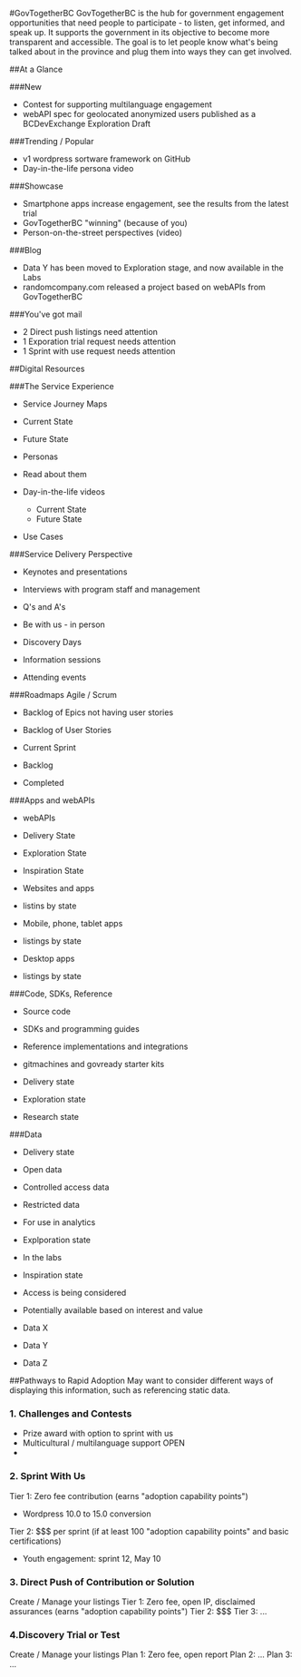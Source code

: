 <!--- 
# Header 1 text will be used for the project title
text following will be rendered as normal text paragraph
## Header 2 text will show as Section Headers (which contain groupings of Header 3's
text following will be rendered as normal text paragraph
### Header 3 text will show as Sub-Section Headers
text following will be rendered as normal text paragraph
---> 


#GovTogetherBC
GovTogetherBC is the hub for government engagement opportunities that need people to participate - to listen, get informed, and speak up.
It supports the government in its objective to become more transparent and accessible.
The goal is to let people know what's being talked about in the province and plug them into ways they can get involved.

##At a Glance
<!--- this contains all of the stuff on the first page, dashboard / roll up information --->

###New
- Contest for supporting multilanguage engagement
- webAPI spec for geolocated anonymized users published as a BCDevExchange Exploration Draft 

###Trending / Popular
- v1 wordpress sortware framework on GitHub
- Day-in-the-life persona video

###Showcase
- Smartphone apps increase engagement, see the results from the latest trial
- GovTogetherBC "winning" (because of you)
- Person-on-the-street perspectives (video)

###Blog
- Data Y has been moved to Exploration stage, and now available in the Labs
- randomcompany.com released a project based on webAPIs from GovTogetherBC

###You've got mail
- 2 Direct push listings need attention
- 1 Exporation trial request needs attention
- 1 Sprint with use request needs attention

##Digital Resources
<!--- this is the main part of the page. --->
###The Service Experience
- Service Journey Maps
 - Current State
 - Future State

- Personas
 - Read about them
 - Day-in-the-life videos
    - Current State
    - Future State

- Use Cases

###Service Delivery Perspective

- Keynotes and presentations

- Interviews with program staff and management
 
- Q's and A's

- Be with us - in person
 - Discovery Days
 - Information sessions
 - Attending events

###Roadmaps
Agile / Scrum
- Backlog of Epics not having user stories

- Backlog of User Stories
 - Current Sprint
 - Backlog
 - Completed

###Apps and webAPIs
- webAPIs
 - Delivery State
 - Exploration State
 - Inspiration State

- Websites and apps
 - listins by state

- Mobile, phone, tablet apps
 - listings by state
 
- Desktop apps
 - listings by state

###Code, SDKs, Reference
- Source code
- SDKs and programming guides
- Reference implementations and integrations

- gitmachines and govready starter kits

- Delivery state
- Exploration state
- Research state

###Data 
- Delivery state
 - Open data
 - Controlled access data
 - Restricted data
 - For use in analytics

- Explporation state
 - In the labs

- Inspiration state
 - Access is being considered

- Potentially available based on interest and value
 - Data X
 - Data Y
 - Data Z

##Pathways to Rapid Adoption
May want to consider different ways of displaying this information, such as referencing static data.
<!--- there's some stuff here that appears somewhat boiler plate in nature. we might want to explore how we could reference boiler plate content separately, such as hardcoded HTML, or linking to content hosted on BCDevExchange.org --->

### 1. Challenges and Contests
- Prize award with option to sprint with us
 - Multicultural / multilanguage support OPEN
 - 
### 2. Sprint With Us
Tier 1: Zero fee contribution (earns "adoption capability points")
 - Wordpress 10.0 to 15.0 conversion

Tier 2: $$$ per sprint (if at least 100 "adoption capability points" and basic certifications)
 - Youth engagement: sprint 12, May 10

### 3. Direct Push of Contribution or Solution
Create / Manage your listings
Tier 1: Zero fee, open IP, disclaimed assurances (earns "adoption capability points")
Tier 2: $$$
Tier 3: ...

### 4.Discovery Trial or Test
Create / Manage your listings
Plan 1: Zero fee, open report
Plan 2: ...
Plan 3: ...








 
















